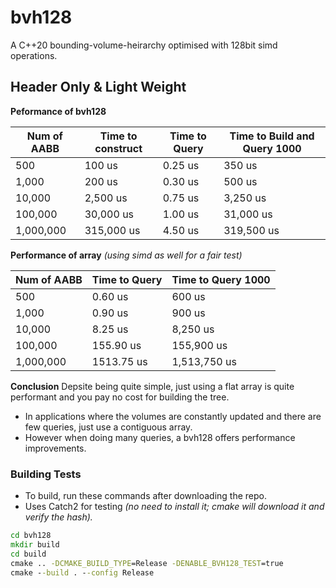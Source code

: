 # bvh128
A C++20 bounding-volume-heirarchy optimised with 128bit simd operations.

## Header Only & Light Weight
**Peformance of bvh128**

| Num of AABB | Time to construct | Time to Query | Time to Build and Query 1000 |
| ----------- | ----------------- | ------------- | ---------------------------- |
| 500         | 100 us            | 0.25 us       | 350 us                       |
| 1,000       | 200 us            | 0.30 us       | 500 us                       |
| 10,000      | 2,500 us          | 0.75 us       | 3,250 us                     |
| 100,000     | 30,000 us         | 1.00 us       | 31,000 us                    |
| 1,000,000   | 315,000 us        | 4.50 us       | 319,500 us                   |

**Performance of array** _(using simd as well for a fair test)_

| Num of AABB | Time to Query | Time to Query 1000 |
| ----------- | ------------- | ------------------ |
| 500         | 0.60 us       | 600 us             |
| 1,000       | 0.90 us       | 900 us             |
| 10,000      | 8.25 us       | 8,250 us           |
| 100,000     | 155.90 us     | 155,900 us         |
| 1,000,000   | 1513.75 us    | 1,513,750 us       |

**Conclusion** 
Depsite being quite simple, just using a flat array is quite performant and you pay no cost for building the tree. 
- In applications where the volumes are constantly updated and there are few queries, just use a contiguous array.
- However when doing many queries, a bvh128 offers performance improvements.

### Building Tests
- To build, run these commands after downloading the repo.
- Uses Catch2 for testing _(no need to install it; cmake will download it and verify the hash)._
```cmd
cd bvh128
mkdir build
cd build
cmake .. -DCMAKE_BUILD_TYPE=Release -DENABLE_BVH128_TEST=true
cmake --build . --config Release
```





